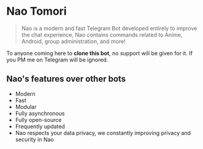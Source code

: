 # Nao Tomori
 
>  Nao is a modern and fast Telegram Bot developed entirely to improve the chat experience,
>  Nao contains commands related to Anime, Android, group administration, and more!

To anyone coming here to **clone this bot**, no support will be given for it. If you PM me on Telegram will be ignored.

## Nao's features over other bots

* Modern
* Fast
* Modular
* Fully asynchronous
* Fully open-source
* Frequently updated
* Nao respects your data privacy, we constantly improving privacy and security in Nao

